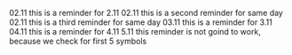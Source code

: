 02.11 this is a reminder for 2.11
02.11 this is a second reminder for same day
02.11 this is a third reminder for same day
03.11 this is a reminder for 3.11
04.11 this is a reminder for 4.11
5.11 this reminder is not goind to work, because we check for first 5 symbols
